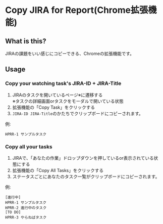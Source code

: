 # Copy JIRA for Report(Chrome拡張機能)

## What is this?

JIRAの課題をいい感じにコピーできる、Chromeの拡張機能です。

## Usage

### Copy your watching task's JIRA-ID + JIRA-Title

1. JIRAのタスクを開いているページ※に遷移する  
   ※タスクの詳細画面orタスクをモーダルで開いている状態
2. 拡張機能の「Copy Task」をクリックする  
3. `JIRA-ID JIRA-Title`のかたちでクリップボードにコピーされます。

例:
```
HPRR-1 サンプルタスク
```

### Copy all your tasks

1. JIRAで、「あなたの作業」ドロップダウンを押しているor表示されている状態にする
2. 拡張機能の「Copy All Tasks」をクリックする
3. ステータスごとにあなたのタスク一覧がクリップボードにコピーされます。

例:
```
[進行中]
HPRR-1 サンプルタスク
HPRR-2 進行中のタスク
[TO DO]
HPRR-3 やらねばタスク
```
